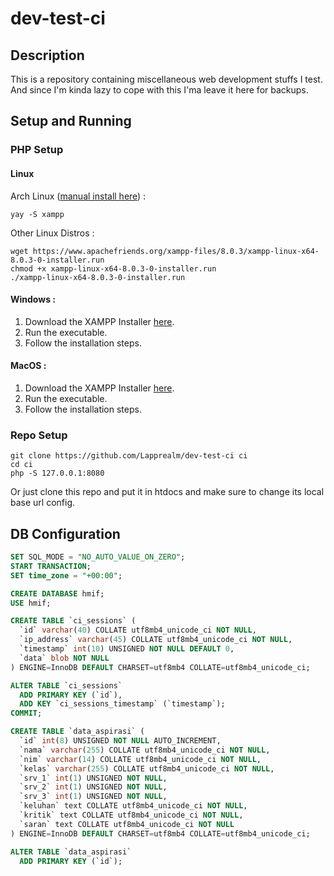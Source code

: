 # dev-test-ci
## Description
This is a repository containing miscellaneous web development stuffs I test.  
And since I'm kinda lazy to cope with this I'ma leave it here for backups.

## Setup and Running
### PHP Setup
#### Linux
Arch Linux ([manual install here](https://irvanma.live/howto-php-archlinux.html)) :
```
yay -S xampp
```

Other Linux Distros :
```
wget https://www.apachefriends.org/xampp-files/8.0.3/xampp-linux-x64-8.0.3-0-installer.run
chmod +x xampp-linux-x64-8.0.3-0-installer.run
./xampp-linux-x64-8.0.3-0-installer.run
```

#### Windows :
1. Download the XAMPP Installer [here](https://www.apachefriends.org/download.html).
2. Run the executable.
3. Follow the installation steps.

#### MacOS :
1. Download the XAMPP Installer [here](https://www.apachefriends.org/xampp-files/8.0.3/xampp-osx-8.0.3-0-vm.dmg).
2. Run the executable.
3. Follow the installation steps.

### Repo Setup
```
git clone https://github.com/Lapprealm/dev-test-ci ci
cd ci
php -S 127.0.0.1:8080
```
Or just clone this repo and put it in htdocs and make sure to change its local base url config.

## DB Configuration
``` SQL
SET SQL_MODE = "NO_AUTO_VALUE_ON_ZERO";
START TRANSACTION;
SET time_zone = "+00:00";

CREATE DATABASE hmif;
USE hmif;

CREATE TABLE `ci_sessions` (
  `id` varchar(40) COLLATE utf8mb4_unicode_ci NOT NULL,
  `ip_address` varchar(45) COLLATE utf8mb4_unicode_ci NOT NULL,
  `timestamp` int(10) UNSIGNED NOT NULL DEFAULT 0,
  `data` blob NOT NULL
) ENGINE=InnoDB DEFAULT CHARSET=utf8mb4 COLLATE=utf8mb4_unicode_ci;

ALTER TABLE `ci_sessions`
  ADD PRIMARY KEY (`id`),
  ADD KEY `ci_sessions_timestamp` (`timestamp`);
COMMIT;

CREATE TABLE `data_aspirasi` (
  `id` int(8) UNSIGNED NOT NULL AUTO_INCREMENT,
  `nama` varchar(255) COLLATE utf8mb4_unicode_ci NOT NULL,
  `nim` varchar(14) COLLATE utf8mb4_unicode_ci NOT NULL,
  `kelas` varchar(255) COLLATE utf8mb4_unicode_ci NOT NULL,
  `srv_1` int(1) UNSIGNED NOT NULL,
  `srv_2` int(1) UNSIGNED NOT NULL,
  `srv_3` int(1) UNSIGNED NOT NULL,
  `keluhan` text COLLATE utf8mb4_unicode_ci NOT NULL,
  `kritik` text COLLATE utf8mb4_unicode_ci NOT NULL,
  `saran` text COLLATE utf8mb4_unicode_ci NOT NULL
) ENGINE=InnoDB DEFAULT CHARSET=utf8mb4 COLLATE=utf8mb4_unicode_ci;

ALTER TABLE `data_aspirasi`
  ADD PRIMARY KEY (`id`);
```

